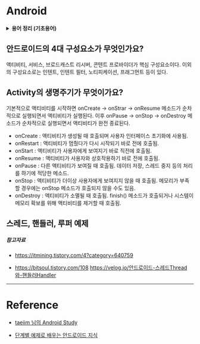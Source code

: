 # Android

<details>
 <summary><strong>용어 정리 (기초용어)</strong></summary>
 <div markdown = "1">

- https://brunch.co.kr/@toughrogrammer/14

</div>
</details>

## 안드로이드의 4대 구성요소가 무엇인가요?

액티비티, 서비스, 브로드캐스트 리시버, 콘텐트 프로바이더가 핵심 구성요소이다.
이외의 구성요소로는 인텐트, 인텐트 필터, 노티피케이션, 프래그먼트 등이 있다.

## Activity의 생명주기가 무엇이가요?

기본적으로 액티비티를 시작하면
onCreate -> onStrar -> onResume 메소드가 순차적으로 실행되면서 액티비티가 실행된다. 이후 onPause -> onStop -> onDestroy 메소드가 순차적으로 실행되면서 액티비티가 완전 종료된다.

- onCreate : 액티비티가 생성될 때 호출되며 사용자 인터페이스 초기화에 사용됨.
- onRestart : 액티비티가 멈췄다가 다시 시작되기 바로 전에 호출됨.
- onStart : 액티비티가 사용자에게 보여지기 바로 직전에 호출됨.
- onResume : 액티비티가 사용자와 상호작용하기 바로 전에 호출됨.
- onPause : 다른 액티비티가 보여질 때 호출됨. 데이터 저장, 스레드 중지 등의 처리를 하기에 적당한 메소드.
- onStop : 액티비티가 더이상 사용자에게 보여지지 않을 때 호출됨. 메모리가 부족할 경우에는 onStop 메소드가 호출되지 않을 수도 있음.
- onDestroy : 액티비티가 소멸될 때 호출됨. finish() 메소드가 호출되거나 시스템이 메모리 확보를 위해 액티비티를 제거할 때 호출됨.

## 스레드, 핸들러, 루퍼 예제

##### 참고자료

- https://itmining.tistory.com/4?category=640759

- https://bitsoul.tistory.com/108
https://velog.io/안드로이드-스레드Thread와-핸들러Handler

---
# Reference

* [taeiim 님의 Android Study](https://github.com/taeiim/Android-Study/blob/master/study/week16/안드로이드%20개발자로%20취업하기%20-%20면접/신입%20안드로이드%20개발자로%20취업하기%20-%20면접.md)

* [단계별 예제로 배우는 안드로이드 지식](https://kairo96.gitbooks.io/android/content/)